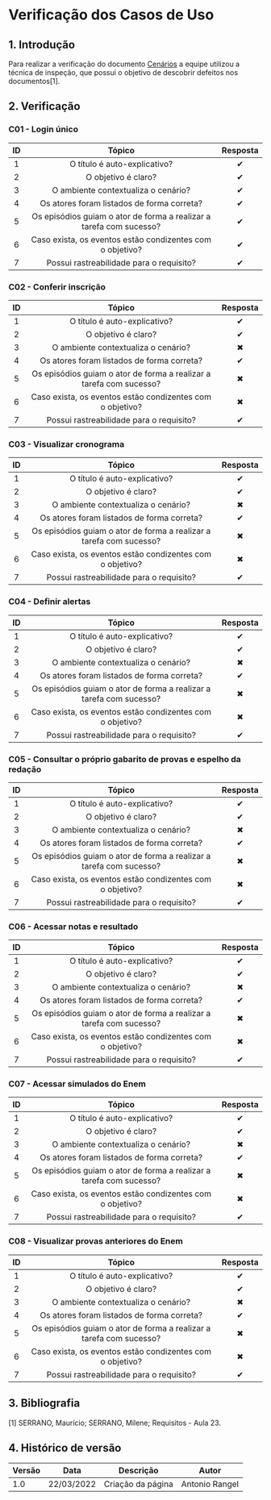 # Verificação dos Casos de Uso
## 1. Introdução
Para realizar a verificação do documento [Cenários](../modelagem/cenarios.md) a equipe utilizou a técnica de inspeção, que possui o objetivo de descobrir defeitos nos documentos[1]. 



## 2. Verificação

### C01 - Login único
|   ID   |                                   Tópico                                     | Resposta |
| :----: | :--------------------------------------------------------------------------: | :------: |
|   1    |                         O título é auto-explicativo?                         |    ✔     |
|   2    |                             O objetivo é claro?                              |    ✔     |
|   3    |                     O ambiente contextualiza o cenário?                      |    ✔     |
|   4    |                  Os atores foram listados de forma correta?                  |    ✔     |
|   5    |     Os episódios guiam o ator de forma a realizar a tarefa com sucesso?      |    ✔     |
|   6    |          Caso exista, os eventos estão condizentes com o objetivo?           |    ✔     |
|   7    |                Possui rastreabilidade para o requisito?                      |    ✔     |


### C02 - Conferir inscrição
|   ID   |                                   Tópico                                     | Resposta |
| :----: | :--------------------------------------------------------------------------: | :------: |
|   1    |                         O título é auto-explicativo?                         |    ✔     |
|   2    |                             O objetivo é claro?                              |    ✔     |
|   3    |                     O ambiente contextualiza o cenário?                      |    ✖     |
|   4    |                  Os atores foram listados de forma correta?                  |    ✔     |
|   5    |     Os episódios guiam o ator de forma a realizar a tarefa com sucesso?      |    ✖     |
|   6    |          Caso exista, os eventos estão condizentes com o objetivo?           |    ✖     |
|   7    |                Possui rastreabilidade para o requisito?                      |    ✔     |


### C03 - Visualizar cronograma
|   ID   |                                   Tópico                                     | Resposta |
| :----: | :--------------------------------------------------------------------------: | :------: |
|   1    |                         O título é auto-explicativo?                         |    ✔     |
|   2    |                             O objetivo é claro?                              |    ✔     |
|   3    |                     O ambiente contextualiza o cenário?                      |    ✖     |
|   4    |                  Os atores foram listados de forma correta?                  |    ✔     |
|   5    |     Os episódios guiam o ator de forma a realizar a tarefa com sucesso?      |    ✖     |
|   6    |          Caso exista, os eventos estão condizentes com o objetivo?           |    ✖     |
|   7    |                Possui rastreabilidade para o requisito?                      |    ✔     |

### C04 - Definir alertas
|   ID   |                                   Tópico                                     | Resposta |
| :----: | :--------------------------------------------------------------------------: | :------: |
|   1    |                         O título é auto-explicativo?                         |    ✔     |
|   2    |                             O objetivo é claro?                              |    ✔     |
|   3    |                     O ambiente contextualiza o cenário?                      |    ✖     |
|   4    |                  Os atores foram listados de forma correta?                  |    ✔     |
|   5    |     Os episódios guiam o ator de forma a realizar a tarefa com sucesso?      |    ✖     |
|   6    |          Caso exista, os eventos estão condizentes com o objetivo?           |    ✖     |
|   7    |                Possui rastreabilidade para o requisito?                      |    ✔     |

### C05 - Consultar o próprio gabarito de provas e espelho da redação
|   ID   |                                   Tópico                                     | Resposta |
| :----: | :--------------------------------------------------------------------------: | :------: |
|   1    |                         O título é auto-explicativo?                         |    ✔     |
|   2    |                             O objetivo é claro?                              |    ✔     |
|   3    |                     O ambiente contextualiza o cenário?                      |    ✖     |
|   4    |                  Os atores foram listados de forma correta?                  |    ✔     |
|   5    |     Os episódios guiam o ator de forma a realizar a tarefa com sucesso?      |    ✖     |
|   6    |          Caso exista, os eventos estão condizentes com o objetivo?           |    ✖     |
|   7    |                Possui rastreabilidade para o requisito?                      |    ✔     |

### C06 - Acessar notas e resultado
|   ID   |                                   Tópico                                     | Resposta |
| :----: | :--------------------------------------------------------------------------: | :------: |
|   1    |                         O título é auto-explicativo?                         |    ✔     |
|   2    |                             O objetivo é claro?                              |    ✔     |
|   3    |                     O ambiente contextualiza o cenário?                      |    ✖     |
|   4    |                  Os atores foram listados de forma correta?                  |    ✔     |
|   5    |     Os episódios guiam o ator de forma a realizar a tarefa com sucesso?      |    ✖     |
|   6    |          Caso exista, os eventos estão condizentes com o objetivo?           |    ✖     |
|   7    |                Possui rastreabilidade para o requisito?                      |    ✔     |

### C07 - Acessar simulados do Enem
|   ID   |                                   Tópico                                     | Resposta |
| :----: | :--------------------------------------------------------------------------: | :------: |
|   1    |                         O título é auto-explicativo?                         |    ✔     |
|   2    |                             O objetivo é claro?                              |    ✔     |
|   3    |                     O ambiente contextualiza o cenário?                      |    ✖     |
|   4    |                  Os atores foram listados de forma correta?                  |    ✔     |
|   5    |     Os episódios guiam o ator de forma a realizar a tarefa com sucesso?      |    ✖     |
|   6    |          Caso exista, os eventos estão condizentes com o objetivo?           |    ✖     |
|   7    |                Possui rastreabilidade para o requisito?                      |    ✔     |

### C08 - Visualizar provas anteriores do Enem
|   ID   |                                   Tópico                                     | Resposta |
| :----: | :--------------------------------------------------------------------------: | :------: |
|   1    |                         O título é auto-explicativo?                         |    ✔     |
|   2    |                             O objetivo é claro?                              |    ✔     |
|   3    |                     O ambiente contextualiza o cenário?                      |    ✖     |
|   4    |                  Os atores foram listados de forma correta?                  |    ✔     |
|   5    |     Os episódios guiam o ator de forma a realizar a tarefa com sucesso?      |    ✖     |
|   6    |          Caso exista, os eventos estão condizentes com o objetivo?           |    ✖     |
|   7    |                Possui rastreabilidade para o requisito?                      |    ✔     |

## 3. Bibliografia
[1] SERRANO, Maurício; SERRANO, Milene; Requisitos - Aula 23.

## 4. Histórico de versão

| Versão | Data       | Descrição         | Autor          |
| ------ | ---------- | ----------------- | -------------- |
| 1.0    | 22/03/2022 | Criação da página | Antonio Rangel |
